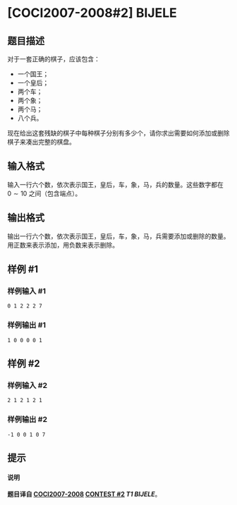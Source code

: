 # [COCI2007-2008#2] BIJELE

## 题目描述

对于一套正确的棋子，应该包含：

- 一个国王；
- 一个皇后；
- 两个车；
- 两个象；
- 两个马；
- 八个兵。

现在给出这套残缺的棋子中每种棋子分别有多少个，请你求出需要如何添加或删除棋子来凑出完整的棋盘。

## 输入格式

输入一行六个数，依次表示国王，皇后，车，象，马，兵的数量。这些数字都在 $0\sim 10$ 之间（包含端点）。

## 输出格式

输出一行六个数，依次表示国王，皇后，车，象，马，兵需要添加或删除的数量。用正数来表示添加，用负数来表示删除。

## 样例 #1

### 样例输入 #1
```
0 1 2 2 2 7
```

### 样例输出 #1

```
1 0 0 0 0 1
```

## 样例 #2

### 样例输入 #2
```
2 1 2 1 2 1
```

### 样例输出 #2

```
-1 0 0 1 0 7
```

## 提示


#### 说明

**题目译自 [COCI2007-2008](https://hsin.hr/coci/archive/2007_2008/) [CONTEST #2](https://hsin.hr/coci/archive/2007_2008/contest2_tasks.pdf) *T1 BIJELE***。
